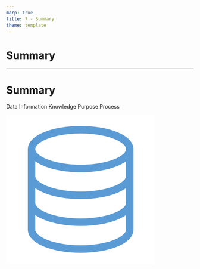 ```yaml
---
marp: true
title: 7 - Summary
theme: template
---
```


<!-- _class: title-only -->

# Summary

<!--
In this module we learned about data. 
We learned what it is and why it's important.
-->

---

<!-- _class: title-two-content-left -->

# Summary

Data
Information
Knowledge
Purpose
Process

![image An icon of a database in a flat minimalist style](images/506-33.png)

<!--
[1] First, we learned that data are raw and unorganized facts created from recording observations of the world around us.

[2] Next, we learned that information is data that has been organized, analyzed, and interpreted to provide it with additional context and meaning.

[3] Then, we learned that knowledge is a collection of information that can be used to solve problems in a specific domain.

[4] Next, we learned that the purpose of data is to make intelligent, rational decisions that lead to actions that achieve a goal of some kind.

Finally, we learned that the data-driven decision-making process involves transforming data, into information, into knowledge, to a decision, and finally, to an action that achieves a goal.

In the next module, we're learn about data types and how data are stored in computer systems.
-->

